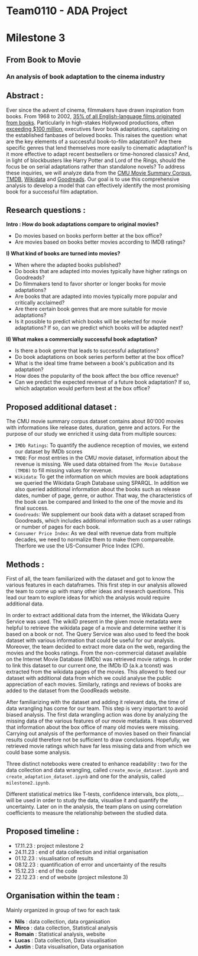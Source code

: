 # Team0110 - ADA Project

# Milestone 3

## From Book to Movie
### An analysis of book adaptation to the cinema industry

## Abstract : 

Ever since the advent of cinema, filmmakers have drawn inspiration from books. From 1968 to 2002, [35% of all English-language films originated from books](https://www.frontier-economics.com/media/vyfd1iz3/publishings-contribution-to-the-wider-creative-industries.pdf). Particularly in high-stakes Hollywood productions, often [exceeding $100 million](https://www.statista.com/statistics/1389936/breakdown-production-budget-hollywood-movies-worldwide/#:~:text=Out%20of%20the%2089%20English,under%20ten%20million%20U.S.%20dollars), executives favor book adaptations, capitalizing on the established fanbases of beloved books. This raises the question: what are the key elements of a successful book-to-film adaptation? Are there specific genres that lend themselves more easily to cinematic adaptation? Is it more effective to adapt recent bestsellers or time-honored classics? And, in light of blockbusters like Harry Potter and Lord of the Rings, should the focus be on serial adaptations rather than standalone novels?
To address these inquiries, we will analyze data from the [CMU Movie Summary Corpus](http://www.cs.cmu.edu/~ark/personas/), [TMDB](https://www.themoviedb.org), [Wikidata](https://www.wikidata.org/wiki/Wikidata:Main_Page) and [Goodreads](https://www.kaggle.com/datasets/mdhamani/goodreads-books-100k). Our goal is to use this comprehensive analysis to develop a model that can effectively identify the most promising book for a successful film adaptation.

## Research questions :
**Intro : How do book adaptations compare to original movies?**
* Do movies based on books perform better at the box office?
* Are movies based on books better movies according to IMDB ratings?

**I) What kind of books are turned into movies?**
* When where the adapted books published?
* Do books that are adapted into movies typically have higher ratings on Goodreads?
* Do filmmakers tend to favor shorter or longer books for movie adaptations?
* Are books that are adapted into movies typically more popular and critically acclaimed?
* Are there certain book genres that are more suitable for movie adaptations?
* Is it possible to predict which books will be selected for movie adaptations? If so, can we predict which books will be adapted next? 

**II) What makes a commercially successful book adaptation?**
* Is there a book genre that leads to successful adaptations?
* Do book adaptations on book series perform better at the box office?
* What is the ideal time frame between a book's publication and its adaptation?
* How does the popularity of the book affect the box office revenue?
* Can we predict the expected revenue of a future book adaptation? If so, which adaptation would perform best at the box office?


## Proposed additional dataset :

The CMU movie summary corpus dataset contains about 80'000 movies with informations like release dates, duration, genre and actors. For the purpose of our study we enriched it using data from multiple sources:
- `IMDb Ratings`: To quantify the audience reception of movies, we extend our dataset by IMDb scores
- `TMDB`: For most entries in the CMU movie dataset, information about the revenue is missing. We used data obtained from `The Movie Database (TMDB)` to fill missing values for revenue. 
- `Wikidata`: To get the information on which movies are book adaptations we queried the Wikidata Graph Database using SPARQL. In addition we also queried additional information about the books such as release dates, number of page, genre, or author. That way, the characteristics of the book can be compared and linked to the one of the movie and its final success.
- `Goodreads`: We supplement our book data with a dataset scraped from Goodreads, which includes additional information such as a user ratings or number of pages for each book.
- `Consumer Price Index`: As we deal with revenue data from multiple decades, we need to normalize them to make them compareable. Therfore we use the US-Consumer Price Index (CPI). 


## Methods :

First of all, the team familiarized with the dataset and got to know the various features in each dataframes. This first step in our analysis allowed the team to come up with many other ideas and research questions. This lead our team to explore ideas for which the analysis would require additional data.

In order to extract additional data from the internet, the Wikidata Query Service was used. The wikiID present in the given movie metadata were helpful to retrieve the wikidata page of a movie and determine wether it is based on a book or not. The Query Service was also used to feed the book dataset with various information that could be useful for our analysis. Moreover, the team decided to extract more data on the web, regarding the movies and the books ratings. From the non-commercial dataset available on the Internet Movie Database (IMDb) was retrieved movie ratings. In order to link this dataset to our current one, the IMDb ID (a.k.a tconst) was extracted from the wikidata pages of the movies. This allowed to feed our dataset with additional data from which we could analyse the public appreciation of each movies. Similarly, ratings and reviews of books are added to the dataset from the GoodReads website.

After familiarizing with the dataset and adding it relevant data, the time of data wrangling has come for our team. This step is very important to avoid biased analysis. The first data wrangling action was done by analyzing the missing data of the various features of our movie metadata. It was observed that information about the box office of many old movies were missing. Carrying out analysis of the performance of movies based on their financial results could therefore not be sufficient to draw conclusions. Hopefully, we retrieved movie ratings which have far less missing data and from which we could base some analysis. 

Three distinct notebooks were created to enhance readability : two for the data collection and data wrangling, called `create_movie_dataset.ipynb` and `create_adaptation_dataset.ipynb` and one for the analysis, called `milestone2.ipynb`.

Different statistical metrics like T-tests, confidence intervals, box plots,… will be used in order to study the data, visualise it and quantify the uncertainty. Later on in the analysis, the team plans on using correlation coefficients to measure the relationship between the studied data.

## Proposed timeline : 
* 17.11.23 : project milestone 2
* 24.11.23 : end of data collection and initial organisation
* 01.12.23 : visualisation of results
* 08.12.23 : quantification of error and uncertainty of the results
* 15.12.23 : end of the code
* 22.12.23 : end of website (project milestone 3)

## Organisation within the team :
Mainly organized in group of two for each task
* **Nils** : data collection, data organisation
* **Mirco** : data collection, Statistical analysis
* **Romain** : Statistical analysis, website
* **Lucas** : Data collection, Data visualisation 
* **Justin** : Data visualisation, Data organisation
